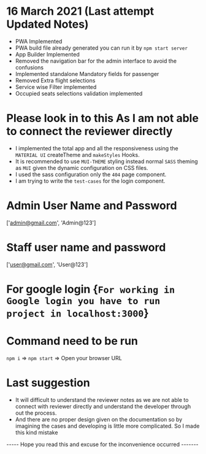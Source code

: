 # 16 March 2021 (Last attempt Updated Notes)

- PWA Implemented
- PWA build file already generated you can run it by `npm start server`
- App Builder Implemented
- Removed the navigation bar for the admin interface to avoid the confusions
- Implemented standalone Mandatory fields for passenger
- Removed Extra flight selections
- Service wise Filter implemented
- Occupied seats selections validation implemented

# Please look in to this As I am not able to connect the reviewer directly

- I implemented the total app and all the responsiveness using the `MATERIAL UI` createTheme and `makeStyles` Hooks.
- It is recommended to use `MUI-THEME` styling instead normal `SASS` theming as `MUI` given the dynamic configuration on CSS files.
- I used the sass configuration only the `404` page component.
- I am trying to write the `test-cases` for the login component.

# Admin User Name and Password

['admin@gmail.com', 'Admin@123']

# Staff user name and password

['user@gmail.com', 'User@123']

# For google login {`For working in Google login you have to run project in localhost:3000`}

# Command need to be run

`npm i` => `npm start` => Open your browser URL

# Last suggestion

- It will difficult to understand the reviewer notes as we are not able to connect with reviewer directly and understand the developer through out the process.
- And there are no proper design given on the documentation so by imagining the cases and developing is little more complicated. So I made this kind mistake

----- Hope you read this and excuse for the inconvenience occurred -------
